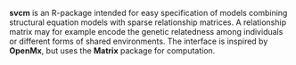 **svcm** is an R-package intended for easy specification of models combining
structural equation models with sparse relationship matrices. A
relationship matrix may for example encode the genetic relatedness among
individuals or different forms of shared environments. The interface is
inspired by **OpenMx**, but uses the **Matrix** package for computation.
